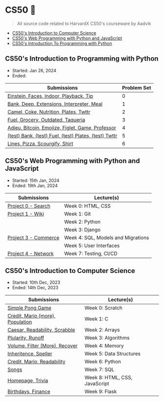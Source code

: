 # CS50 🦆

> All source code related to HarvardX CS50's courseware by Aadvik

- [CS50's Introduction to Computer Science](#CS50s-Introduction-to-Computer-Science)
- [CS50's Web Programming with Python and JavaScript](#CS50s-Web-Programming-with-Python-and-JavaScript)
- [CS50's Introduction To Programming with Python](#CS50s-Introduction-To-Programming-with-Python)


## CS50's Introduction to Programming with Python

- Started: Jan 26, 2024
- Ended: 

| Submissions                                                                                                      | Problem Set |
|------------------------------------------------------------------------------------------------------------------|-------------|
| [Einstein, Faces, Indoor, Playback, Tip](./Introduction_To_Programming_with_Python/ProblemSet_00)                | 0           |
| [Bank, Deep, Extensions, Interpreter, Meal](./Introduction_To_Programming_with_Python/ProblemSet_01)             | 1           |
| [Camel, Coke, Nutrition, Plates, Twttr](./Introduction_To_Programming_with_Python/ProblemSet_02)                 | 2           |
| [Fuel, Grocery, Outdated, Taqueria](./Introduction_To_Programming_with_Python/ProblemSet_03)                     | 3           |
| [Adieu, Bitcoin, Emojize, Figlet, Game, Professor](./Introduction_To_Programming_with_Python/ProblemSet_04)      | 4           |
| [(test) Bank, (test) Fuel, (test) Plates, (test) Twttr](./Introduction_To_Programming_with_Python/ProblemSet_04) | 5           |
| [Lines, Pizza, Scourgify, Shirt](./Introduction_To_Programming_with_Python/ProblemSet_06)                        | 6           |


## CS50's Web Programming with Python and JavaScript

- Started: 15th Jan, 2024
- Ended: 19th Jan, 2024 
  
| Submissions                                                                             | Lecture(s)                         |
|-----------------------------------------------------------------------------------------|------------------------------------|
| [Project 0 - Search](./Web_Programming_With_Python_And_JavaScript/Project00_Search)     | Week 0: HTML, CSS                  |
| [Project 1 - Wiki](./Web_Programming_With_Python_And_JavaScript/Project01_Wiki)         | Week 1: Git                        |
|                                                                                         | Week 2: Python                     |
|                                                                                         | Week 3: Django                     |
| [Project 3 - Commerce](./Web_Programming_With_Python_And_JavaScript/Project03_Commerce) | Week 4: SQL, Models and Migrations |
|                                                                                         | Week 5: User Interfaces            |
| [Project 4 - Network](./Web_Programming_With_Python_And_JavaScript/Project04_Network)   | Week 7: Testing, CI/CD             |

## CS50's Introduction to Computer Science

- Started: 10th Dec, 2023
- Ended: 14th Dec, 2023

| Submissions                                                                        | Lecture(s)                    |
|------------------------------------------------------------------------------------|-------------------------------|
| [Simple Pong Game](https://scratch.mit.edu/projects/937971609/)                    | Week 0: Scratch               |
| [Credit, Mario (more), Population](./Introduction_To_Computer_Science/Week01_C)    | Week 1: C                     |
| [Caesar, Readability, Scrabble](./Introduction_To_Computer_Science/Week02_Arrays)  | Week 2: Arrays                |
| [Plularity, Runoff](./Introduction_To_Computer_Science/Week03_Algorithms)          | Week 3: Algorithms            |
| [Volume, Filter (More), Recover](./Introduction_To_Computer_Science/Week04_Memory) | Week 4: Memory                |
| [Inheritence, Speller](./Introduction_To_Computer_Science/Week05_DataStructures)   | Week 5: Data Structures       |
| [Credit, Mario, Readability](./Introduction_To_Computer_Science/Week06_Python)     | Week 6: Python                |
| [Songs](./Introduction_To_Computer_Science/Week07_SQL)                             | Week 7: SQL                   |
| [Homepage, Trivia](./Introduction_To_Computer_Science/Week08_Html_CSS_JS)          | Week 8: HTML, CSS, JavaScript |
| [Birthdays, Finance](./Introduction_To_Computer_Science/Week09_Flask)              | Week 9: Flask                 |
